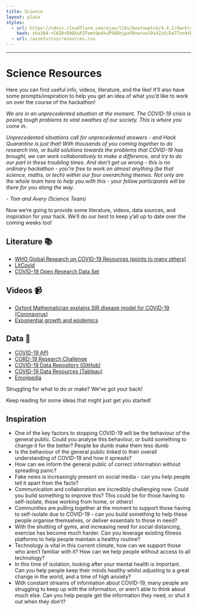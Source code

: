 ```yaml
---
title: Science
layout: plain
styles:
  - url: https://cdnjs.cloudflare.com/ajax/libs/bootswatch/4.4.1/darkly/bootstrap.min.css
    hash: sha384-rCA2D+D9QXuP2TomtQwd+uP50EHjpafN+wruul0sXZzX/Da7Txn4tB9aLMZV4DZm
  - url: /assets/css/resources.css
---
```

---

# Science Resources

Here you can find useful info, videos, literature, and the like! It’ll also have some prompts/inspiration to help you get an idea of what you’d like to work on over the course of the hackathon!

_We are in an unprecedented situation at the moment. The COVID-19 crisis is posing tough problems to vast swathes of our society. This is where you come in._

_Unprecedented situations call for unprecedented answers - and Hack Quarantine is just that! With thousands of you coming together to do research into, or build solutions towards the problems that COVID-19 has brought, we can work collaboratively to make a difference, and try to do our part in these troubling times. And don’t get us wrong - this is no ordinary hackathon - you’re free to work on almost anything (be that science, maths, or tech) within our four overarching themes. Not only are the whole team here to help you with this - your fellow participants will be there for you along the way._
 
 _- Tom and Avery (Science Team)_

Now we’re going to provide some literature, videos, data sources, and inspiration for your hack. We’ll do our best to keep y’all up to date over the coming weeks too!

## Literature 📚

* [WHO Global Research on COVID-19 Resources (points to many others)](https://www.who.int/emergencies/diseases/novel-coronavirus-2019/global-research-on-novel-coronavirus-2019-ncov)
* [LitCovid](https://www.ncbi.nlm.nih.gov/research/coronavirus/)
* [COVID-19 Open Research Data Set](https://pages.semanticscholar.org/coronavirus-research)


## Videos 📹

* [Oxford Mathematician explains SIR disease model for COVID-19 (Coronavirus)](https://www.youtube.com/watch?v=NKMHhm2Zbkw)
* [Exponential growth and epidemics](https://www.youtube.com/watch?v=Kas0tIxDvrg)
  
## Data 💾

* [COVID-19 API](https://covid19api.com) 
* [CORD-19 Research Challenge](https://www.kaggle.com/allen-institute-for-ai/CORD-19-research-challenge)
* [COVID-19 Data Repository (GitHub)](https://github.com/CSSEGISandData/COVID-19)
* [COVID-19 Data Resources (Tableau)](https://www.tableau.com/covid-19-coronavirus-data-resources)
* [Emojipedia](https://emojipedia.org/coronavirus/)



Struggling for what to do or make? We’ve got your back!

Keep reading for some ideas that might just get you started!

## Inspiration 

* One of the key factors to stopping COVID-19 will be the behaviour of the general public. Could you analyse this behaviour, or build something to change it for the better? People be dumb make them less dumb
* Is the behaviour of the general public linked to their overall understanding of COVID-19 and how it spreads? 
* How can we inform the general public of correct information without spreading panic?
* Fake news is increasingly present on social media - can you help people tell it apart from the facts?
* Communication and collaboration are incredibly challenging now. Could you build something to improve this? This could be for those having to self-isolate, those working from home, or others! 
* Communities are pulling together at the moment to support those having to self-isolate due to COVID-19 - can you build something to help these people organise themselves, or deliver essentials to those in need?
* With the shutting of gyms, and increasing need for social distancing, exercise has become much harder. Can you leverage existing fitness platforms to help people maintain a healthy routine? 
* Technology is vital in this current climate, how can we support those who aren’t familiar with it? How can we help people without access to all technology?
* In this time of isolation, looking after your mental health is important. Can you help people keep their minds healthy whilst adjusting to a great change in the world, and a time of high anxiety?
* With constant streams of information about COVID-19, many people are struggling to keep up with the information, or aren’t able to think about much else. Can you help people get the information they need, or shut it out when they don’t?
